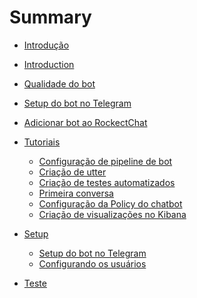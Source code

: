 # Summary

* [Introdução](README.md)
* [Introduction](docs/README-en.md)
* [Qualidade do bot](docs/pipeline-de-qualidade.md)
* [Setup do bot no Telegram](docs/setup_telegram.md)
* [Adicionar bot ao RockectChat](docs/add_bot_rocketchat.md)


* [Tutoriais]()
    * [Configuração de pipeline de bot](docs/Tutoriais/tutorial-pipeline-de-bot.md)
    * [Criação de utter](docs/Tutoriais/tutorial-como-fazer-uma-utter.md)
    * [Criação de testes automatizados](docs/Tutoriais/tutorial-testes-automatizados.md)
    * [Primeira conversa](docs/Tutoriais/tutorial-primeira-conversa.md)
    * [Configuração da Policy do chatbot](docs/Tutoriais/tutorial-como-treinar-o-modelo.md)
    * [Criação de visualizações no Kibana](docs/Tutoriais/tutorial-criar-BI.md)


* [Setup]()
    * [Setup do bot no Telegram](docs/Setup/setup_telegram.md)
    * [Configurando os usuários](docs/Setup/setup_user_elasticsearch.md)

* [Teste](docs/teste.md)

